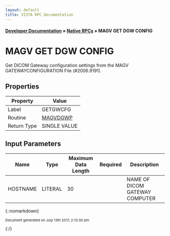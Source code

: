 ```yaml
---
layout: default
title: VISTA RPC Documentation
---
```


#### [Developer Documentation](../index) &#187; [Native RPCs](TableOfContents) &#187; MAGV GET DGW CONFIG<br/>
# MAGV GET DGW CONFIG

Get DICOM Gateway configuration settings from the MAGV GATEWAYCONFIGURATION File (#2006.9191).

## Properties

Property | Value
--- | ---
Label | GETGWCFG
Routine | [MAGVDGWP](http://code.osehra.org/dox/Routine_MAGVDGWP_source.html)
Return Type | SINGLE VALUE


## Input Parameters

Name | Type | Maximum Data Length | Required | Description
--- | --- | --- | --- | ---
HOSTNAME | LITERAL | 30 |  | NAME OF DICOM GATEWAY COMPUTER



{::nomarkdown} <br/><p style="font-size: 11px">Document generated on July 13th 2017, 2:13:30 pm</p>{:/}